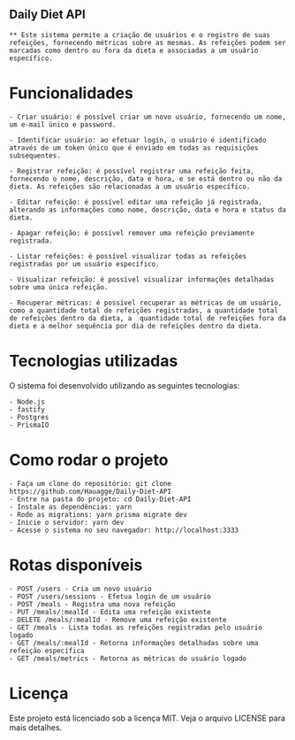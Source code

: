 ## Daily Diet API

    ** Este sistema permite a criação de usuários e o registro de suas refeições, fornecendo métricas sobre as mesmas. As refeições podem ser marcadas como dentro ou fora da dieta e associadas a um usuário específico.

# Funcionalidades

    - Criar usuário: é possível criar um novo usuário, fornecendo um nome, um e-mail único e password.

    - Identificar usuário: ao efetuar login, o usuário é identificado através de um token único que é enviado em todas as requisições subsequentes.

    - Registrar refeição: é possível registrar uma refeição feita, fornecendo o nome, descrição, data e hora, e se está dentro ou não da dieta. As refeições são relacionadas a um usuário específico.

    - Editar refeição: é possível editar uma refeição já registrada, alterando as informações como nome, descrição, data e hora e status da dieta.

    - Apagar refeição: é possível remover uma refeição previamente registrada.

    - Listar refeições: é possível visualizar todas as refeições registradas por um usuário específico.

    - Visualizar refeição: é possível visualizar informações detalhadas sobre uma única refeição.

    - Recuperar métricas: é possível recuperar as métricas de um usuário, como a quantidade total de refeições registradas, a quantidade total de refeições dentro da dieta, a  quantidade total de refeições fora da dieta e a melhor sequência por dia de refeições dentro da dieta.

# Tecnologias utilizadas

O sistema foi desenvolvido utilizando as seguintes tecnologias:

    - Node.js
    - fastify
    - Postgres
    - PrismaIO

# Como rodar o projeto

    - Faça um clone do repositório: git clone https://github.com/Hauagge/Daily-Diet-API
    - Entre na pasta do projeto: cd Daily-Diet-API
    - Instale as dependências: yarn
    - Rode as migrations: yarn prisma migrate dev
    - Inicie o servidor: yarn dev
    - Acesse o sistema no seu navegador: http://localhost:3333

# Rotas disponíveis

    - POST /users - Cria um novo usuário
    - POST /users/sessions - Efetua login de um usuário
    - POST /meals - Registra uma nova refeição
    - PUT /meals/:mealId - Edita uma refeição existente
    - DELETE /meals/:mealId - Remove uma refeição existente
    - GET /meals - Lista todas as refeições registradas pelo usuário logado
    - GET /meals/:mealId - Retorna informações detalhadas sobre uma refeição específica
    - GET /meals/metrics - Retorna as métricas do usuário logado

# Licença

Este projeto está licenciado sob a licença MIT. Veja o arquivo LICENSE para mais detalhes.
